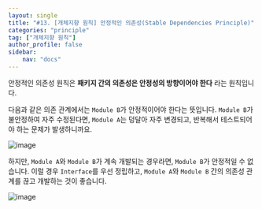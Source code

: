```yaml
---
layout: single
title: "#13. [개체지향 원칙] 안정적인 의존성(Stable Dependencies Principle)"
categories: "principle"
tag: ["개체지향 원칙"]
author_profile: false
sidebar: 
    nav: "docs"
---
```


안정적인 의존성 원칙은 **패키지 간의 의존성은 안정성의 방향이어야 한다** 라는 원칙입니다.

다음과 같은 의존 관계에서는 `Module B`가 안정적이어야 한다는 뜻입니다. `Module B`가 불안정하여 자주 수정된다면, `Module A`는 덩달아 자주 변경되고, 반복해서 테스트되어야 하는 문제가 발생하니까요.

![image](https://github.com/tango1202/tango1202.github.io/assets/133472501/1086c489-8b1d-415f-bcfe-dad7a77e3203)


하지만, `Module A`와 `Module B`가 계속 개발되는 경우라면, `Module B`가 안정적일 수 없습니다. 이럴 경우  `Interface`를 우선 정립하고, `Module A`와 `Module B` 간의 의존성 관계를 끊고 개발하는 것이 좋습니다.

![image](https://github.com/tango1202/tango1202.github.io/assets/133472501/e27a7b45-a1aa-4f43-b4bb-955edd7057e8)